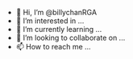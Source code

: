 - 👋 Hi, I’m @billychanRGA
- 👀 I’m interested in ...
- 🌱 I’m currently learning ...
- 💞️ I’m looking to collaborate on ...
- 📫 How to reach me ...

<!---
billychanRGA/billychanRGA is a ✨ special ✨ repository because its `README.md` (this file) appears on your GitHub profile.
You can click the Preview link to take a look at your changes.
--->
